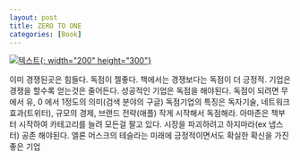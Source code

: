 ```yaml
---
layout: post
title: ZERO TO ONE
categories: [Book]
---
```


[![텍스트](http://image.yes24.com/momo/TopCate413/MidCate007/41267180.jpg){: width="200" height="300"}](http://www.yes24.com/Product/Goods/14795766?scode=032&OzSrank=1)

이미 경쟁된곳은 힘들다.
독점이 젤좋다.
책에서는 경쟁보다는 독점이 더 긍정적.
기업은 경쟁을 할수록 얻는것은 줄어든다.
성공적인 기업은 독점을 해야된다.
독점이 되려면 무에서 유, 0 에서 1정도의 의미(검색 분야의 구글)
독점기업의 특징은 독자기술, 네트워크 효과(트위터), 규모의 경제, 브랜드 전략(애플)
작게 시작해서 독점해라.
아마존은 책부터 시작하여 카테고리를 늘려 모든걸 팔고 있다.
시장을 파괴하려고 하지마라(ex 냅스터) 공존 해야된다.
엘론 머스크의 테슬라는 미래에 긍정적이면서도 확실한 확신을 가진 좋은 기업
